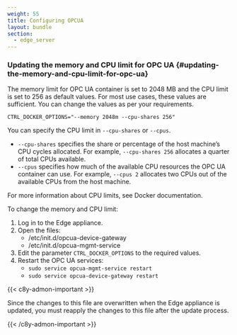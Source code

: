 ```yaml
---
weight: 55
title: Configuring OPCUA
layout: bundle
section:
  - edge_server
---
```


### Updating the memory and CPU limit for OPC UA {#updating-the-memory-and-cpu-limit-for-opc-ua}

The memory limit for OPC UA container is set to 2048 MB and the CPU limit is set to 256 as default values. For most use cases, these values are sufficient. You can change the values as per your requirements.

`CTRL_DOCKER_OPTIONS="--memory 2048m --cpu-shares 256"`

You can specify the CPU limit in `--cpu-shares` or `--cpus`.

- `--cpu-shares`  specifies the share or percentage of the host machine’s CPU cycles allocated. For example, `--cpu-shares 256`  allocates a quarter of total CPUs available.
- `--cpus` specifies how much of the available CPU resources the OPC UA container can use. For example, `--cpus 2`  allocates two CPUs out of the available CPUs from the host machine.

For more information about CPU limits, see Docker documentation.

To change the memory and CPU limit:

1. Log in to the Edge appliance.
2. Open the files:
   - /etc/init.d/opcua-device-gateway
   - /etc/init.d/opcua-mgmt-service
3. Edit the parameter `CTRL_DOCKER_OPTIONS` to the required values.
4. Restart the OPC UA services:
   - `sudo service opcua-mgmt-service restart`
   - `sudo service opcua-device-gateway restart`

{{< c8y-admon-important >}}

Since the changes to this file are overwritten when the Edge appliance is updated, you must reapply the changes to this file after the update process.

{{< /c8y-admon-important >}}
